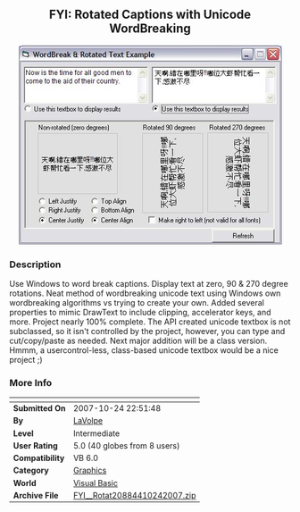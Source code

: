 ﻿<div align="center">

## FYI: Rotated Captions with Unicode WordBreaking

<img src="PIC200710201643576858.JPG">
</div>

### Description

Use Windows to word break captions. Display text at zero, 90 &amp; 270 degree rotations. Neat method of wordbreaking unicode text using Windows own wordbreaking algorithms vs trying to create your own. Added several properties to mimic DrawText to include clipping, accelerator keys, and more. Project nearly 100% complete. The API created unicode textbox is not subclassed, so it isn't controlled by the project, however, you can type and cut/copy/paste as needed. Next major addition will be a class version. Hmmm, a usercontrol-less, class-based unicode textbox would be a nice project ;)
 
### More Info
 


<span>             |<span>
---                |---
**Submitted On**   |2007-10-24 22:51:48
**By**             |[LaVolpe](https://github.com/Planet-Source-Code/PSCIndex/blob/master/ByAuthor/lavolpe.md)
**Level**          |Intermediate
**User Rating**    |5.0 (40 globes from 8 users)
**Compatibility**  |VB 6\.0
**Category**       |[Graphics](https://github.com/Planet-Source-Code/PSCIndex/blob/master/ByCategory/graphics__1-46.md)
**World**          |[Visual Basic](https://github.com/Planet-Source-Code/PSCIndex/blob/master/ByWorld/visual-basic.md)
**Archive File**   |[FYI\_\_Rotat20884410242007\.zip](https://github.com/Planet-Source-Code/lavolpe-fyi-rotated-captions-with-unicode-wordbreaking__1-69533/archive/master.zip)








